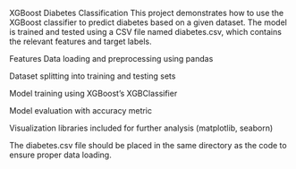 XGBoost Diabetes Classification
This project demonstrates how to use the XGBoost classifier to predict diabetes based on a given dataset. The model is trained and tested using a CSV file named diabetes.csv, which contains the relevant features and target labels.

Features
Data loading and preprocessing using pandas

Dataset splitting into training and testing sets

Model training using XGBoost’s XGBClassifier

Model evaluation with accuracy metric

Visualization libraries included for further analysis (matplotlib, seaborn)

The diabetes.csv file should be placed in the same directory as the code to ensure proper data loading.
